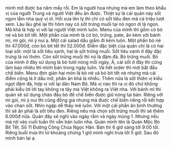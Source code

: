 mình mở được ba năm mấy rồi. Em là người hoa nhưng mà em làm theo khẩu vị của người Trung và người Việt đều ăn được. Thiệt sự là cái quán này sốt ngon lắm nha quý vị ơi. Hồi xưa lên lý thì chỉ có sốt tiêu đen mà cả triệu lượt xem. Lâu lâu ghé lại thì hôm nay có sốt trứng muối tại nó ngon ơi là ngon. Mà khá là hợp vị với lại người Việt mình luôn. Menu của mình thì gồm có bò né và bò bít tết. Một phần của mình là có bò, trứng, pate, ăn kèm với bánh mì, mì gói, mì ý nui ạ. Một cái salad dầu giấm đi kèm luôn. Một phần bò né thì 47.000đ, còn bò bít tết thì 52.000đ. Điểm đặc biệt của quán chị là có hai loại sốt: một là sốt tiêu xanh, hai là sốt trứng muối. Sốt tiêu xanh ở đây đặc trưng là nó thơm. Còn sốt trứng muối thì nó là đậm đà. Bò trứng muối. Bò của mình ở đây sử dụng là bò tươi nóng mỗi ngày. À, cái sốt ở đây thì cũng làm bao nhiêu thì mình bán trong ngày luôn. Và hết order thì mới bắt đầu chế biến. Menu đơn giản hai món là bò né và bò bít tết nè nhưng mà cái điểm cộng là ít dầu mỡ, phần ăn khá là nhiều. Thêm nữa là sốt thiên vị kiểu ngọt đậm đà, hợp vị với lại dân Nam Bộ. Mà vị nào thì ra vị đó chứ không phải kiểu lơi lới tay không ra tây mà Việt không ra Việt nha. Với bánh mì thì quán sẽ sử dụng chảo đầu bò để chế biến được giữ nóng tại bàn. Riêng với mì gói, mì ý nui thì cũng đồng giá nhưng mà được chế biến riêng rồi kết hợp vào chan sốt. Nhìn ngập dễ thấy mê luôn. Với một cái phần ăn bình thường thì sẽ ăn phải là sốt tiêu đen. Riêng nếu mà chọn sốt trứng muối thì sẽ thêm 6.000đ nữa. Quán đây sẽ nghỉ vào ngày rằm và ngày mùng 1. Nhưng nếu mà rơi vào cuối tuần thì vẫn bán luôn nha. Quán mình tên là Quán Mộc Bò Bít Tết. Số 11 Đường Công Chúa Ngọc Hân. Bán thì 6 giờ sáng tới 9:00 tối. Riêng buổi trưa thì từ khoảng chừng 1 giờ mình nghỉ trưa tới 5 giờ. Sau đó mình bán lại ạ.